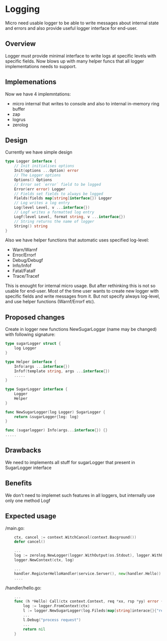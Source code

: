 # Logging

Micro need usable logger to be able to write messages about internal state and errors and also provide useful 
logger interface for end-user.

## Overview

Logger must provide minimal interface to write logs at specific levels with specific fields. Now blows up with many helper
funcs that all logger implementations needs to support.

## Implemenations

Now we have 4 implemntations:
* micro internal that writes to console and also to internal in-memory ring buffer
* zap
* logrus
* zerolog

## Design

Currently we have simple design

```go
type Logger interface {
    // Init initialises options
    Init(options ...Option) error
    // The Logger options
    Options() Options
    // Error set `error` field to be logged
    Error(err error) Logger
    // Fields set fields to always be logged
    Fields(fields map[string]interface{}) Logger
    // Log writes a log entry
    Log(level Level, v ...interface{})
    // Logf writes a formatted log entry
    Logf(level Level, format string, v ...interface{})
    // String returns the name of logger
    String() string
}
```

Also we have helper functions that automatic uses specified log-level:
* Warn/Warnf
* Error/Errorf
* Debug/Debugf
* Info/Infof
* Fatal/Fatalf
* Trace/Tracef

This is enought for internal micro usage. But after rethinking this is not so usable for end-user.
Most of the time user wants to create new logger with specific fields and write messages from it.
But not specify always log-level, and use helper functions (Warnf/Errorf etc).

## Proposed changes

Create in logger new functions NewSugarLoggar (name may be changed) with following signature:
```go
type sugarLogger struct {
    log Logger
}

type Helper interface {
    Info(args ...interface{})
    Infof(template string, args ...interface{})
    .....
}

type SugarLogger interface {
    Logger
    Helper
}

func NewSugarLogger(log Logger) SugarLogger {
    return &sugarLogger{log: log}
}

func (sugarlogger) Info(args...interface{}) {}
.....
```

## Drawbacks

We need to implements all stuff for sugarLogger that present in SugarLogger interface

## Benefits

We don't need to implemet such features in all loggers, but internally use only one method Logf

## Expected usage

/main.go:

```go
    ctx, cancel := context.WitchCancel(context.Bacground())
    defer cancel()

    ...
    log := zerolog.NewLogger(logger.WithOutput(os.Stdout), logger.WithLevel(logger.DebugLevel))
    logger.NewContext(ctx, log)

    ...
    handler.RegisterHelloHandler(service.Server(), new(handler.Hello))
    ....
```

/handler/hello.go:

```go
    ...
    func (h *Hello) Call(ctx context.Context, req *xx, rsp *yy) error {
        log := logger.FromContext(ctx)
        l := logger.NewSugarLogger(log.Fileds(map[string]interace{}{"reqid":req.Id}))
        ...
        l.Debug("process request")
        ...
        return nil
    }

```
